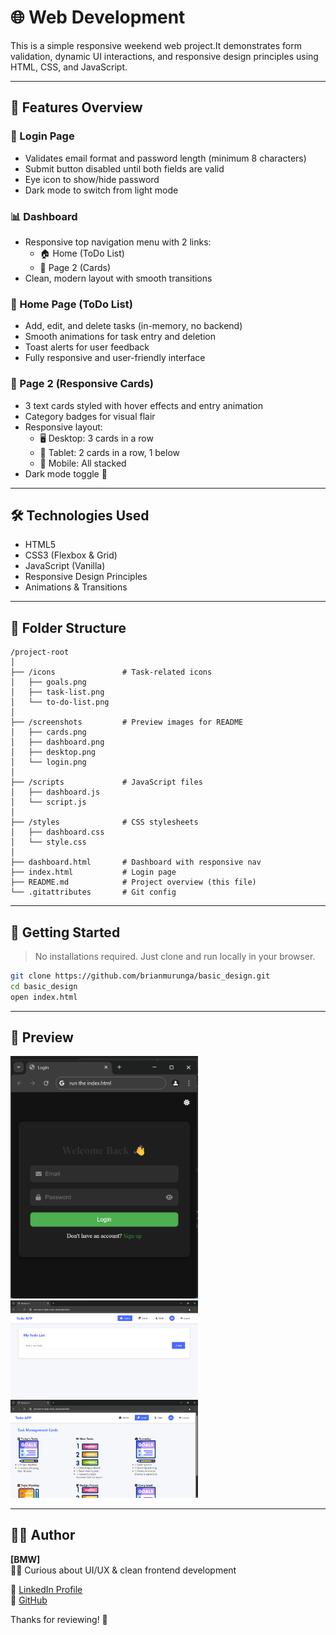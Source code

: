 
# 🌐 Web Development 

This is a simple responsive weekend web project.It demonstrates form validation, dynamic UI interactions, and responsive design principles using HTML, CSS, and JavaScript.

---

## 📌 Features Overview

### 🔐 Login Page
- Validates email format and password length (minimum 8 characters)
- Submit button disabled until both fields are valid
- Eye icon to show/hide password
- Dark mode to switch from light mode

### 📊 Dashboard
- Responsive top navigation menu with 2 links:
  - 🏠 Home (ToDo List)
  - 📄 Page 2 (Cards)
- Clean, modern layout with smooth transitions

### 📝 Home Page (ToDo List)
- Add, edit, and delete tasks (in-memory, no backend)
- Smooth animations for task entry and deletion
- Toast alerts for user feedback
- Fully responsive and user-friendly interface

### 📄 Page 2 (Responsive Cards)
- 3 text cards styled with hover effects and entry animation
- Category badges for visual flair
- Responsive layout:
  - 🖥 Desktop: 3 cards in a row
  - 📱 Tablet: 2 cards in a row, 1 below
  - 📱 Mobile: All stacked
- Dark mode toggle 🌙

---

## 🛠️ Technologies Used

- HTML5  
- CSS3 (Flexbox & Grid)  
- JavaScript (Vanilla)  
- Responsive Design Principles  
- Animations & Transitions  

---

## 📂 Folder Structure

```
/project-root
│
├── /icons               # Task-related icons
│   ├── goals.png
│   ├── task-list.png
│   └── to-do-list.png
│
├── /screenshots         # Preview images for README
│   ├── cards.png
│   ├── dashboard.png
│   ├── desktop.png
│   └── login.png
│
├── /scripts             # JavaScript files
│   ├── dashboard.js
│   └── script.js
│
├── /styles              # CSS stylesheets
│   ├── dashboard.css
│   └── style.css
│
├── dashboard.html       # Dashboard with responsive nav
├── index.html           # Login page
├── README.md            # Project overview (this file)
└── .gitattributes       # Git config

```

---

## 🚀 Getting Started

> No installations required. Just clone and run locally in your browser.

```bash
git clone https://github.com/brianmurunga/basic_design.git
cd basic_design
open index.html
```

---

## 📸 Preview

<img src="screenshots/login.png" width="300"/> <img src="screenshots/desktop.png" width="300"/> <br>
<img src="screenshots/cards.png" width="300"/>

---

## 🙋‍♂️ Author

**[BMW]**  
🧑‍💻 Curious about UI/UX & clean frontend development  
 
🔗 [LinkedIn Profile](https://www.linkedin.com/in/brian-murunga-a0467a263/)  
🔗 [GitHub](https://github.com/brianmurunga)


Thanks for reviewing! 🙌
